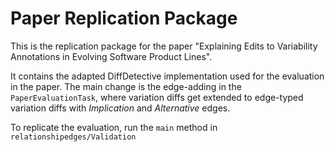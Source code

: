 # Paper Replication Package

This is the replication package for the paper "Explaining Edits to Variability Annotations in Evolving Software Product Lines".

It contains the adapted DiffDetective implementation used for the evaluation in the paper.
The main change is the edge-adding in the `PaperEvaluationTask`, where variation diffs get extended to edge-typed variation diffs with *Implication* and *Alternative* edges.

To replicate the evaluation, run the `main` method in `relationshipedges/Validation`
